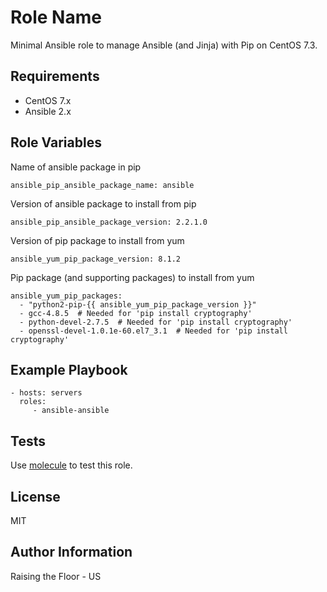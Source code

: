 Role Name
=========

Minimal Ansible role to manage Ansible (and Jinja) with Pip on CentOS 7.3.

Requirements
------------

 * CentOS 7.x
 * Ansible 2.x

Role Variables
--------------
Name of ansible package in pip

    ansible_pip_ansible_package_name: ansible

Version of ansible package to install from pip

    ansible_pip_ansible_package_version: 2.2.1.0

Version of pip package to install from yum

    ansible_yum_pip_package_version: 8.1.2

Pip package (and supporting packages) to install from yum

    ansible_yum_pip_packages:
      - "python2-pip-{{ ansible_yum_pip_package_version }}"
      - gcc-4.8.5  # Needed for 'pip install cryptography'
      - python-devel-2.7.5  # Needed for 'pip install cryptography'
      - openssl-devel-1.0.1e-60.el7_3.1  # Needed for 'pip install cryptography'

Example Playbook
----------------

    - hosts: servers
      roles:
         - ansible-ansible

Tests
-----

Use [molecule](https://github.com/metacloud/molecule) to test this role.

License
-------

MIT

Author Information
------------------

Raising the Floor - US
